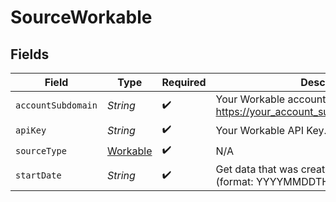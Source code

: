 # SourceWorkable


## Fields

| Field                                                                                                        | Type                                                                                                         | Required                                                                                                     | Description                                                                                                  | Example                                                                                                      |
| ------------------------------------------------------------------------------------------------------------ | ------------------------------------------------------------------------------------------------------------ | ------------------------------------------------------------------------------------------------------------ | ------------------------------------------------------------------------------------------------------------ | ------------------------------------------------------------------------------------------------------------ |
| `accountSubdomain`                                                                                           | *String*                                                                                                     | :heavy_check_mark:                                                                                           | Your Workable account subdomain, e.g. https://your_account_subdomain.workable.com.                           |                                                                                                              |
| `apiKey`                                                                                                     | *String*                                                                                                     | :heavy_check_mark:                                                                                           | Your Workable API Key. See <a href="https://workable.readme.io/reference/generate-an-access-token">here</a>. |                                                                                                              |
| `sourceType`                                                                                                 | [Workable](../../models/shared/Workable.md)                                                                  | :heavy_check_mark:                                                                                           | N/A                                                                                                          |                                                                                                              |
| `startDate`                                                                                                  | *String*                                                                                                     | :heavy_check_mark:                                                                                           | Get data that was created since this date (format: YYYYMMDDTHHMMSSZ).                                        | 20150708T115616Z                                                                                             |